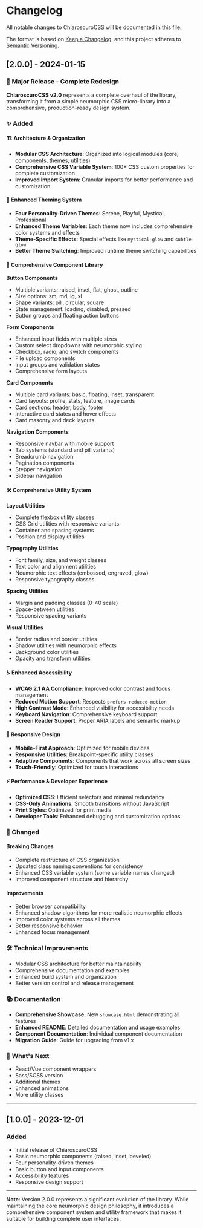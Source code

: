 # Changelog

All notable changes to ChiaroscuroCSS will be documented in this file.

The format is based on [Keep a Changelog](https://keepachangelog.com/en/1.0.0/),
and this project adheres to [Semantic Versioning](https://semver.org/spec/v2.0.0.html).

## [2.0.0] - 2024-01-15

### 🎉 Major Release - Complete Redesign

**ChiaroscuroCSS v2.0** represents a complete overhaul of the library, transforming it from a simple neumorphic CSS micro-library into a comprehensive, production-ready design system.

### ✨ Added

#### 🏗️ **Architecture & Organization**
- **Modular CSS Architecture**: Organized into logical modules (core, components, themes, utilities)
- **Comprehensive CSS Variable System**: 100+ CSS custom properties for complete customization
- **Improved Import System**: Granular imports for better performance and customization

#### 🎨 **Enhanced Theming System**
- **Four Personality-Driven Themes**: Serene, Playful, Mystical, Professional
- **Enhanced Theme Variables**: Each theme now includes comprehensive color systems and effects
- **Theme-Specific Effects**: Special effects like `mystical-glow` and `subtle-glow`
- **Better Theme Switching**: Improved runtime theme switching capabilities

#### 🧩 **Comprehensive Component Library**

**Button Components**
- Multiple variants: raised, inset, flat, ghost, outline
- Size options: sm, md, lg, xl
- Shape variants: pill, circular, square
- State management: loading, disabled, pressed
- Button groups and floating action buttons

**Form Components**
- Enhanced input fields with multiple sizes
- Custom select dropdowns with neumorphic styling
- Checkbox, radio, and switch components
- File upload components
- Input groups and validation states
- Comprehensive form layouts

**Card Components**
- Multiple card variants: basic, floating, inset, transparent
- Card layouts: profile, stats, feature, image cards
- Card sections: header, body, footer
- Interactive card states and hover effects
- Card masonry and deck layouts

**Navigation Components**
- Responsive navbar with mobile support
- Tab systems (standard and pill variants)
- Breadcrumb navigation
- Pagination components
- Stepper navigation
- Sidebar navigation

#### 🛠️ **Comprehensive Utility System**

**Layout Utilities**
- Complete flexbox utility classes
- CSS Grid utilities with responsive variants
- Container and spacing systems
- Position and display utilities

**Typography Utilities**
- Font family, size, and weight classes
- Text color and alignment utilities
- Neumorphic text effects (embossed, engraved, glow)
- Responsive typography classes

**Spacing Utilities**
- Margin and padding classes (0-40 scale)
- Space-between utilities
- Responsive spacing variants

**Visual Utilities**
- Border radius and border utilities
- Shadow utilities with neumorphic effects
- Background color utilities
- Opacity and transform utilities

#### ♿ **Enhanced Accessibility**
- **WCAG 2.1 AA Compliance**: Improved color contrast and focus management
- **Reduced Motion Support**: Respects `prefers-reduced-motion`
- **High Contrast Mode**: Enhanced visibility for accessibility needs
- **Keyboard Navigation**: Comprehensive keyboard support
- **Screen Reader Support**: Proper ARIA labels and semantic markup

#### 📱 **Responsive Design**
- **Mobile-First Approach**: Optimized for mobile devices
- **Responsive Utilities**: Breakpoint-specific utility classes
- **Adaptive Components**: Components that work across all screen sizes
- **Touch-Friendly**: Optimized for touch interactions

#### ⚡ **Performance & Developer Experience**
- **Optimized CSS**: Efficient selectors and minimal redundancy
- **CSS-Only Animations**: Smooth transitions without JavaScript
- **Print Styles**: Optimized for print media
- **Developer Tools**: Enhanced debugging and customization options

### 🔄 Changed

#### **Breaking Changes**
- Complete restructure of CSS organization
- Updated class naming conventions for consistency
- Enhanced CSS variable system (some variable names changed)
- Improved component structure and hierarchy

#### **Improvements**
- Better browser compatibility
- Enhanced shadow algorithms for more realistic neumorphic effects
- Improved color systems across all themes
- Better responsive behavior
- Enhanced focus management

### 🛠️ **Technical Improvements**
- Modular CSS architecture for better maintainability
- Comprehensive documentation and examples
- Enhanced build system and organization
- Better version control and release management

### 📚 **Documentation**
- **Comprehensive Showcase**: New `showcase.html` demonstrating all features
- **Enhanced README**: Detailed documentation and usage examples
- **Component Documentation**: Individual component documentation
- **Migration Guide**: Guide for upgrading from v1.x

### 🎯 **What's Next**
- React/Vue component wrappers
- Sass/SCSS version
- Additional themes
- Enhanced animations
- More utility classes

---

## [1.0.0] - 2023-12-01

### Added
- Initial release of ChiaroscuroCSS
- Basic neumorphic components (raised, inset, beveled)
- Four personality-driven themes
- Basic button and input components
- Accessibility features
- Responsive design support

---

**Note**: Version 2.0.0 represents a significant evolution of the library. While maintaining the core neumorphic design philosophy, it introduces a comprehensive component system and utility framework that makes it suitable for building complete user interfaces.
